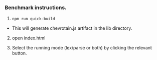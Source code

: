 ### Benchmark instructions.

1.  `npm run quick-build`

-   This will generate chevrotain.js artifact in the lib directory.

2.  open index.html

3.  Select the running mode (lex/parse or both) by clicking the relevant button.
